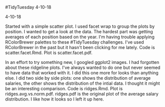 #TidyTuesday 4-10-18

4-10-18

Started with a simple scatter plot. I used facet wrap to group the plots by position. I wanted to get a look at the data. The hardest part was getting averages of each position based on the year. I'm having trouble applying RColorBrewer palettes to these #TidyTuesday challenges. I've used RColorBrewer in the past but it hasn't been clicking for me lately. Code is scatter.facet.Rmd. Plot is scatter.facet.pdf.

In an effort to try something new, I googled ggplot2 images. I had forgotten about these ridgeline plots. I've always wanted to do one but never seemed to have data that worked with it. I did this one more for looks than anything else. I did two side by side plots: one shows the distribution of average salaries, the other shows the distribution of the intial data. I thought it might be an interesting comparison. Code is ridges.Rmd. Plot is ridges.avg.vs.norm.pdf. ridges.pdf is the original plot of the average salary distribution. I like how it looks so I left it up here. 
